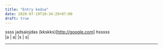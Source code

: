 ```yaml
---
title: "Entry kedua"
date: 2020-07-19T10:34:29+07:00
draft: true
---
```


ssss
jadsaiojdas (kkskks)[http://google.com]
*hsssss*  
|a | a|
|s | s|

---